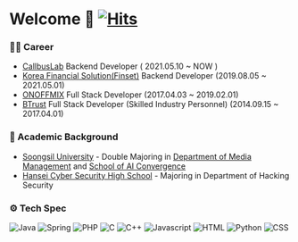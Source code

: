 # Welcome 👋 [![Hits](https://hits.seeyoufarm.com/api/count/incr/badge.svg?url=https%3A%2F%2Fgithub.com%2Ftunerprime%2Fhit-counter&count_bg=%2379C83D&title_bg=%23555555&icon=&icon_color=%23E7E7E7&title=hits&edge_flat=false)](https://hits.seeyoufarm.com)


### 👨‍💼 Career 
- [CallbusLab](https://callbus.com) Backend Developer ( 2021.05.10 ~ NOW )
- [Korea Financial Solution(Finset)](https://finset.io) Backend Developer (2019.08.05 ~ 2021.05.01)
- [ONOFFMIX](https://onoffmix.com) Full Stack Developer (2017.04.03 ~ 2019.02.01)
- [BTrust](http://www.btrust.co.kr/) Full Stack Developer (Skilled Industry Personnel) (2014.09.15 ~ 2017.04.01)

### 📖 Academic Background
- [Soongsil University](https://ssu.ac.kr) - Double Majoring in [Department of Media Management](http://mediamba.ssu.ac.kr/) and [School of AI Convergence](http://aix.ssu.ac.kr/main)
- [Hansei Cyber Security High School](http://hansei.sen.hs.kr/) - Majoring in Department of Hacking Security 

### ⚙️ Tech Spec
![Java](https://img.shields.io/badge/Java-brightgreen)
![Spring](https://img.shields.io/badge/Spring-brightgreen)
![PHP](https://img.shields.io/badge/PHP-green)
![C](https://img.shields.io/badge/C-yellow)
![C++](https://img.shields.io/badge/C++-yellow)
![Javascript](https://img.shields.io/badge/Javascript-yellow)
![HTML](https://img.shields.io/badge/HTML-yellow)
![Python](https://img.shields.io/badge/Python-orange)
![CSS](https://img.shields.io/badge/CSS-red)
